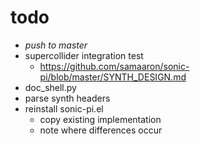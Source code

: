 # todo

- *push to master*
- supercollider integration test
  - https://github.com/samaaron/sonic-pi/blob/master/SYNTH_DESIGN.md
- doc_shell.py
- parse synth headers
- reinstall sonic-pi.el
  - copy existing implementation
  - note where differences occur

